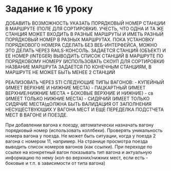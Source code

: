 # Задание к 16 уроку
ДОБАВИТЬ ВОЗМОЖНОСТЬ УКАЗАТЬ ПОРЯДКОВЫЙ НОМЕР СТАНЦИИ В МАРШРУТЕ (ПОЛЕ ДЛЯ СОРТИРОВКИ). УЧЕСТЬ, ЧТО ОДНА И ТА ЖЕ СТАНЦИЯ МОЖЕТ ВХОДИТЬ В РАЗНЫЕ МАРШРУТЫ И ИМЕТЬ РАЗНЫЙ ПОРЯДКОВЫЙ НОМЕР В РАЗНЫХ МАРШРУТАХ. ПОКА УСТАНОВКУ ПОРЯДКОВОГО НОМЕРА СДЕЛАТЬ БЕЗ ВЕБ-ИНТЕРФЕЙСА, МОЖНО ЭТО ДЕЛАТЬ ЧЕРЕЗ RAILS-КОНСОЛЬ. 
ЗАДАЕТСЯ СТАНЦИЯ (ОБЪЕКТ) И ЕЕ НОМЕР (INTEGER)
ВЫВОДИТЬ СПИСОК СТАНЦИЙ В МАРШРУТЕ ПО ПОРЯДКОВОМУ НОМЕРУ (ИСПОЛЬЗОВАТЬ СКОУП ДЛЯ СОРТИРОВКИ)
НАЗВАНИЕ МАРШРУТА ЗАДАЕТСЯ ПО КОНЕЧНЫМ СТАНЦИЯМ, В МАРШРУТЕ НЕ МОЖЕТ БЫТЬ МЕНЕЕ 2 СТАНЦИЙ

PЕАЛИЗОВАТЬ ЧЕРЕЗ STI СЛЕДУЮЩИЕ ТИПЫ ВАГОНОВ:
       - KУПЕЙНЫЙ (ИМЕЕТ ВЕРХНИЕ И НИЖНИЕ МЕСТА)
       - ПАЦКАРТНЫЙ (ИМЕЕТ ВЕРХНИЕ/НИЖНИЕ МЕСТА + БОКОВЫЕ ВЕРХНИЕ И НИЖНИЕ)
       - св (ИМЕЕТ ТОЛЬКО НИЖНИЕ МЕСТА)
       - СИДЯЧИЙ (ИМЕЕТ ТОЛЬКО СИДЯЧИЕ МЕСТА)дОЛЖНА БЫТЬ ВАЛИДАЦИЯ ОТ ЗАПОЛНЕНИЯ НЕСУЩЕСТВУЮЩИХ У ВАГОНА МЕСТ И ЕЩЕ ПЕРЕДEЛКА ПОДСТЧЕТА МЕСТ В ВАГОНЕ И ПОЕЗДЕ. 

При добавлении вагона к поезду, автоматически назначать вагону порядковый номер (использовать коллбеки).
Проверять уникальность номера вагона у поезда. Не может быть ситуации, когда у поезда 2 вагона с номером 11, например.
На странице просмотра поезда выводить список номеров вагонов (как ссылки). При переходе по ссылке на конкретный вагон показывать тип вагона и актуальную информацию по нему (кол-во верхних/нижних мест, если есть - боковые и т.п. в зависимости от типа вагона)



